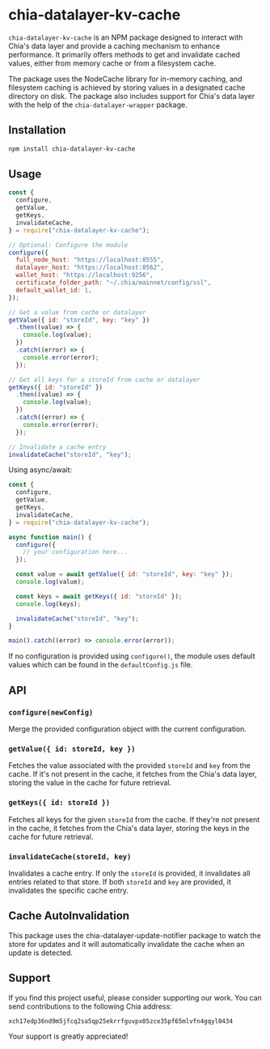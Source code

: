 # chia-datalayer-kv-cache

`chia-datalayer-kv-cache` is an NPM package designed to interact with Chia's data layer and provide a caching mechanism to enhance performance. It primarily offers methods to get and invalidate cached values, either from memory cache or from a filesystem cache. 

The package uses the NodeCache library for in-memory caching, and filesystem caching is achieved by storing values in a designated cache directory on disk. The package also includes support for Chia's data layer with the help of the `chia-datalayer-wrapper` package.

## Installation

```bash
npm install chia-datalayer-kv-cache
```

## Usage

```javascript
const {
  configure,
  getValue,
  getKeys,
  invalidateCache,
} = require("chia-datalayer-kv-cache");

// Optional: Configure the module
configure({
  full_node_host: "https://localhost:8555",
  datalayer_host: "https://localhost:8562",
  wallet_host: "https://localhost:9256",
  certificate_folder_path: "~/.chia/mainnet/config/ssl",
  default_wallet_id: 1,
});

// Get a value from cache or datalayer
getValue({ id: "storeId", key: "key" })
  .then((value) => {
    console.log(value);
  })
  .catch((error) => {
    console.error(error);
  });

// Get all keys for a storeId from cache or datalayer
getKeys({ id: "storeId" })
  .then((value) => {
    console.log(value);
  })
  .catch((error) => {
    console.error(error);
  });

// Invalidate a cache entry
invalidateCache("storeId", "key");
```

Using async/await:

```javascript
const {
  configure,
  getValue,
  getKeys,
  invalidateCache,
} = require("chia-datalayer-kv-cache");

async function main() {
  configure({
    // your configuration here...
  });

  const value = await getValue({ id: "storeId", key: "key" });
  console.log(value);

  const keys = await getKeys({ id: "storeId" });
  console.log(keys);

  invalidateCache("storeId", "key");
}

main().catch((error) => console.error(error));
```

If no configuration is provided using `configure()`, the module uses default values which can be found in the `defaultConfig.js` file.

## API

### `configure(newConfig)`

Merge the provided configuration object with the current configuration.

### `getValue({ id: storeId, key })`

Fetches the value associated with the provided `storeId` and `key` from the cache. If it's not present in the cache, it fetches from the Chia's data layer, storing the value in the cache for future retrieval.

### `getKeys({ id: storeId })`

Fetches all keys for the given `storeId` from the cache. If they're not present in the cache, it fetches from the Chia's data layer, storing the keys in the cache for future retrieval.

### `invalidateCache(storeId, key)`

Invalidates a cache entry. If only the `storeId` is provided, it invalidates all entries related to that store. If both `storeId` and `key` are provided, it invalidates the specific cache entry.

## Cache AutoInvalidation
This package uses the chia-datalayer-update-notifier package to watch the store for updates and it will automatically invalidate the cache when an update is detected.

## Support

If you find this project useful, please consider supporting our work. You can send contributions to the following Chia address:

```
xch17edp36nd9m5jfcq2sa5qp25ekrrfguvpx05zce35pf65mlvfn4gqyl0434
```

Your support is greatly appreciated!